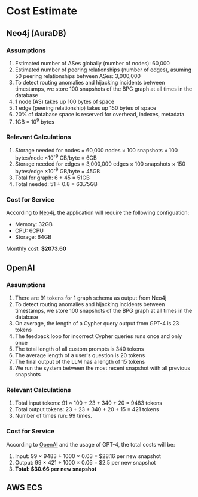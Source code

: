 # Cost Estimate

## Neo4j (AuraDB)

### Assumptions

1. Estimated number of ASes globally (number of nodes): 60,000
2. Estimated number of peering relationships (number of edges), asuming 50 peering relationships between ASes: 3,000,000
3. To detect routing anomalies and hijacking incidents between timestamps, we store 100 snapshots of the BPG graph at all times in the database
4. 1 node (AS) takes up 100 bytes of space
5. 1 edge (peering relationship) takes up 150 bytes of space
6. 20% of database space is reserved for overhead, indexes, metadata.
7. 1GB = 10<sup>9</sup> bytes

### Relevant Calculations

1. Storage needed for nodes = 60,000 nodes &times; 100 snapshots &times; 100 bytes/node &times;10<sup>-9</sup> GB/byte = 6GB
2. Storage needed for edges = 3,000,000 edges &times; 100 snapshots &times; 150 bytes/edge &times;10<sup>-9</sup> GB/byte = 45GB
3. Total for graph: 6 + 45 = 51GB
4. Total needed: 51 &divide; 0.8 = 63.75GB

### Cost for Service

According to [Neo4j](https://neo4j.com/pricing/?utm_medium=PaidSearch&utm_source=google&utm_campaign=GDB&utm_content=AMS-X-Conversion-GDB-Text&utm_term=neo4j%20graph%20database&gclid=Cj0KCQiAsburBhCIARIsAExmsu6MbrXhQvJOv2hz5mbDA8fHGmujqaOozeHM9sfBurHle1ik7R7R8OwaAvj0EALw_wcB#graph-database), the application will require the following configuation:

- Memory: 32GB
- CPU: 6CPU
- Storage: 64GB

Monthly cost: **$2073.60**

## OpenAI

### Assumptions

1. There are 91 tokens for 1 graph schema as output from Neo4j
2. To detect routing anomalies and hijacking incidents between timestamps, we store 100 snapshots of the BPG graph at all times in the database
3. On average, the length of a Cypher query output from GPT-4 is 23 tokens
4. The feedback loop for incorrect Cypher queries runs once and only once
5. The total length of all custom prompts is 340 tokens
6. The average length of a user's question is 20 tokens
7. The final output of the LLM has a length of 15 tokens
8. We run the system between the most recent snapshot with all previous snapshots

### Relevant Calculations

1. Total input tokens: 91 &times; 100 + 23 + 340 + 20 = 9483 tokens
2. Total output tokens: 23 + 23 + 340 + 20 + 15 = 421 tokens
3. Number of times run: 99 times.

### Cost for Service

According to [OpenAI](https://openai.com/pricing#language-models) and the usage of GPT-4, the total costs will be:

1. Input: 99 &times; 9483 &divide; 1000 &times; 0.03 = $28.16 per new snapshot
2. Output: 99 &times; 421 &divide; 1000 &times; 0.06 = $2.5 per new snapshot
3. **Total: $30.66 per new snapshot**

## AWS ECS
